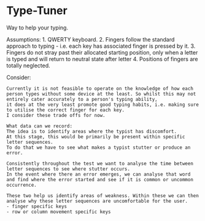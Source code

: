 # Type-Tuner
Way to help your typing.


Assumptions:
    1. QWERTY keyboard.
    2. Fingers follow the standard approach to typing - i.e. each key has associated finger is pressed by it.
    3. Fingers do not stray past their allocated starting position, only when a letter is typed and will return to neutral state after letter
    4. Positions of fingers are totally neglected.

Consider:

    Currently it is not feasible to operate on the knowledge of how each person types without some device at the least. So whilst this may not entirely cater accurately to a person's typing ability,  
    it does at the very least promote good typing habits, i.e. making sure to utilise the correct finger for each key.
    I consider these trade offs for now.

    What data can we record:
    The idea is to identify areas where the typist has discomfort.
    At this stage, this would be primarily be present within specific letter sequences.
    To do that we have to see what makes a typist stutter or produce an error.

    Consistently throughout the test we want to analyse the time between letter sequences to see where stutter occurs.
    In the event where there an error emerges, we can analyse that word and find where the error started and see if it is common or uncommon occurrence.

    These two help us identify areas of weakness. Within these we can then analyse why these letter sequences are uncomfortable for the user.
    - finger specific keys
    - row or column movement specific keys
    
